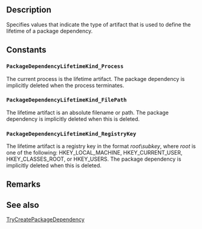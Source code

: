 ## Description

Specifies values that indicate the type of artifact that is used to define the lifetime of a package dependency.

## Constants

### `PackageDependencyLifetimeKind_Process`

The current process is the lifetime artifact. The package dependency is implicitly deleted when the process terminates.

### `PackageDependencyLifetimeKind_FilePath`

The lifetime artifact is an absolute filename or path. The package dependency is implicitly deleted when this is deleted.

### `PackageDependencyLifetimeKind_RegistryKey`

The lifetime artifact is a registry key in the format *root*\\*subkey*, where *root* is one of the following: HKEY_LOCAL_MACHINE, HKEY_CURRENT_USER, HKEY_CLASSES_ROOT, or HKEY_USERS. The package dependency is implicitly deleted when this is deleted.

## Remarks

## See also

[TryCreatePackageDependency](https://learn.microsoft.com/windows/win32/api/appmodel/nf-appmodel-trycreatepackagedependency)